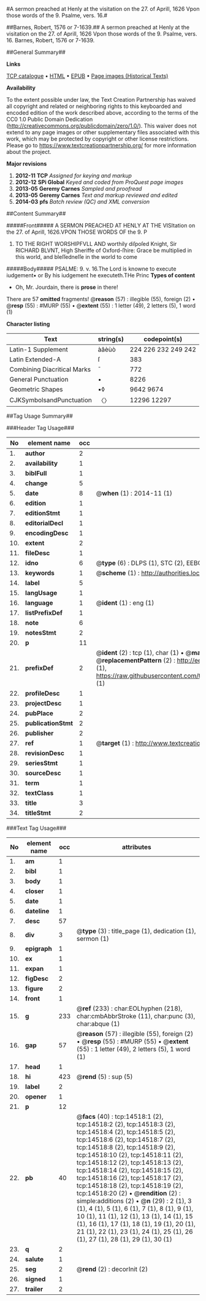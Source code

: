 #A sermon preached at Henly at the visitation on the 27. of Aprill, 1626 Vpon those words of the 9. Psalme, vers. 16.#

##Barnes, Robert, 1576 or 7-1639.##
A sermon preached at Henly at the visitation on the 27. of Aprill, 1626 Vpon those words of the 9. Psalme, vers. 16.
Barnes, Robert, 1576 or 7-1639.

##General Summary##

**Links**

[TCP catalogue](http://www.ota.ox.ac.uk/tcp/)  • 
[HTML](http://tei.it.ox.ac.uk/tcp/Texts-HTML/free/A04/A04622.html)  • 
[EPUB](http://tei.it.ox.ac.uk/tcp/Texts-EPUB/free/A04/A04622.epub) • 
[Page images (Historical Texts)](https://historicaltexts.jisc.ac.uk/eebo-99849377e)

**Availability**

To the extent possible under law, the Text Creation Partnership has waived all copyright and related or neighboring rights to this keyboarded and encoded edition of the work described above, according to the terms of the CC0 1.0 Public Domain Dedication (http://creativecommons.org/publicdomain/zero/1.0/). This waiver does not extend to any page images or other supplementary files associated with this work, which may be protected by copyright or other license restrictions. Please go to https://www.textcreationpartnership.org/ for more information about the project.

**Major revisions**

1. __2012-11__ __TCP__ *Assigned for keying and markup*
1. __2012-12__ __SPi Global__ *Keyed and coded from ProQuest page images*
1. __2013-05__ __Geremy Carnes__ *Sampled and proofread*
1. __2013-05__ __Geremy Carnes__ *Text and markup reviewed and edited*
1. __2014-03__ __pfs__ *Batch review (QC) and XML conversion*

##Content Summary##

#####Front#####
A SERMON PREACHED AT HENLY AT THE VISItation on the 27. of Aprill, 1626.VPON THOSE WORDS OF the 9. P
1. TO THE RIGHT WORSHIPFVLL AND worthily diſpoſed Knight, Sir RICHARD BLVNT, High Sheriffe of Oxford-ſhire: Grace be multiplied in this world, and bleſſedneſſe in the world to come

#####Body#####
PSALME: 9. v. 16.The Lord is knowne to execute iudgement▪ or By his iudgement he executeth.THe Princ
**Types of content**

  * Oh, Mr. Jourdain, there is **prose** in there!

There are 57 **omitted** fragments! 
 @__reason__ (57) : illegible (55), foreign (2)  •  @__resp__ (55) : #MURP (55)  •  @__extent__ (55) : 1 letter (49), 2 letters (5), 1 word (1)

**Character listing**


|Text|string(s)|codepoint(s)|
|---|---|---|
|Latin-1 Supplement|àâèùò|224 226 232 249 242|
|Latin Extended-A|ſ|383|
|Combining             Diacritical Marks|̄|772|
|General Punctuation|•|8226|
|Geometric Shapes|▪◊|9642 9674|
|CJKSymbolsandPunctuation|〈〉|12296 12297|

##Tag Usage Summary##

###Header Tag Usage###

|No|element name|occ|attributes|
|---|---|---|---|
|1.|__author__|2||
|2.|__availability__|1||
|3.|__biblFull__|1||
|4.|__change__|5||
|5.|__date__|8| @__when__ (1) : 2014-11 (1)|
|6.|__edition__|1||
|7.|__editionStmt__|1||
|8.|__editorialDecl__|1||
|9.|__encodingDesc__|1||
|10.|__extent__|2||
|11.|__fileDesc__|1||
|12.|__idno__|6| @__type__ (6) : DLPS (1), STC (2), EEBO-CITATION (1), PROQUEST (1), VID (1)|
|13.|__keywords__|1| @__scheme__ (1) : http://authorities.loc.gov/ (1)|
|14.|__label__|5||
|15.|__langUsage__|1||
|16.|__language__|1| @__ident__ (1) : eng (1)|
|17.|__listPrefixDef__|1||
|18.|__note__|6||
|19.|__notesStmt__|2||
|20.|__p__|11||
|21.|__prefixDef__|2| @__ident__ (2) : tcp (1), char (1)  •  @__matchPattern__ (2) : ([0-9\-]+):([0-9IVX]+) (1), (.+) (1)  •  @__replacementPattern__ (2) : http://eebo.chadwyck.com/downloadtiff?vid=$1&page=$2 (1), https://raw.githubusercontent.com/textcreationpartnership/Texts/master/tcpchars.xml#$1 (1)|
|22.|__profileDesc__|1||
|23.|__projectDesc__|1||
|24.|__pubPlace__|2||
|25.|__publicationStmt__|2||
|26.|__publisher__|2||
|27.|__ref__|1| @__target__ (1) : http://www.textcreationpartnership.org/docs/. (1)|
|28.|__revisionDesc__|1||
|29.|__seriesStmt__|1||
|30.|__sourceDesc__|1||
|31.|__term__|1||
|32.|__textClass__|1||
|33.|__title__|3||
|34.|__titleStmt__|2||


###Text Tag Usage###

|No|element name|occ|attributes|
|---|---|---|---|
|1.|__am__|1||
|2.|__bibl__|1||
|3.|__body__|1||
|4.|__closer__|1||
|5.|__date__|1||
|6.|__dateline__|1||
|7.|__desc__|57||
|8.|__div__|3| @__type__ (3) : title_page (1), dedication (1), sermon (1)|
|9.|__epigraph__|1||
|10.|__ex__|1||
|11.|__expan__|1||
|12.|__figDesc__|2||
|13.|__figure__|2||
|14.|__front__|1||
|15.|__g__|233| @__ref__ (233) : char:EOLhyphen (218), char:cmbAbbrStroke (11), char:punc (3), char:abque (1)|
|16.|__gap__|57| @__reason__ (57) : illegible (55), foreign (2)  •  @__resp__ (55) : #MURP (55)  •  @__extent__ (55) : 1 letter (49), 2 letters (5), 1 word (1)|
|17.|__head__|1||
|18.|__hi__|423| @__rend__ (5) : sup (5)|
|19.|__label__|2||
|20.|__opener__|1||
|21.|__p__|12||
|22.|__pb__|40| @__facs__ (40) : tcp:14518:1 (2), tcp:14518:2 (2), tcp:14518:3 (2), tcp:14518:4 (2), tcp:14518:5 (2), tcp:14518:6 (2), tcp:14518:7 (2), tcp:14518:8 (2), tcp:14518:9 (2), tcp:14518:10 (2), tcp:14518:11 (2), tcp:14518:12 (2), tcp:14518:13 (2), tcp:14518:14 (2), tcp:14518:15 (2), tcp:14518:16 (2), tcp:14518:17 (2), tcp:14518:18 (2), tcp:14518:19 (2), tcp:14518:20 (2)  •  @__rendition__ (2) : simple:additions (2)  •  @__n__ (29) : 2 (1), 3 (1), 4 (1), 5 (1), 6 (1), 7 (1), 8 (1), 9 (1), 10 (1), 11 (1), 12 (1), 13 (1), 14 (1), 15 (1), 16 (1), 17 (1), 18 (1), 19 (1), 20 (1), 21 (1), 22 (1), 23 (1), 24 (1), 25 (1), 26 (1), 27 (1), 28 (1), 29 (1), 30 (1)|
|23.|__q__|2||
|24.|__salute__|1||
|25.|__seg__|2| @__rend__ (2) : decorInit (2)|
|26.|__signed__|1||
|27.|__trailer__|2||
